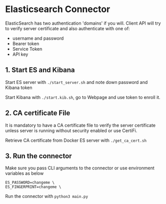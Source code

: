 # Elasticsearch Connector

ElasticSearch has two authentication 'domains' if you will. Client API will try 
to verify server certificate and also authenticate with one of: 

* username and password
* Bearer token
* Service Token
* API key

## 1. Start ES and Kibana

Start ES server with ```./start_server.sh``` and note down password and Kibana token

Start Kibana with ```./start.kib.sh```, go to Webpage and use token to enroll it. 

## 2. CA certificate File

It is mandatory to have a CA certificate file to verify the server certificate unless server is running without 
security enabled or use CertiFi. 

Retrieve CA certificate from Docker ES server with ```./get_ca_cert.sh```

## 3. Run the connector

Make sure you pass CLI arguments to the connector or use environment variables as below

```shell
ES_PASSWORD=changeme \
ES_FINGERPRINT=changeme \
```

Run the connector with ```python3 main.py```

